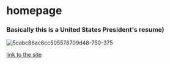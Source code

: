 # homepage
### Basically this is a United States President's resume)
![5cabc86ac6cc505578709d48-750-375](https://user-images.githubusercontent.com/33200758/57618975-72e59d80-758d-11e9-8d2d-6de2c735b41f.jpg)

[link to the site](https://dofamin1.github.io/homepage/)
